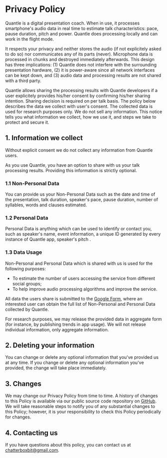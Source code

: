 # Privacy Policy

Quantle is a digital presentation coach. When in use, it processes smartphone's audio data in real time to estimate talk characteristics: pace, pause duration, pitch and power. Quantle does processing locally and can work in the flight mode. 

It respects your privacy and neither stores the audio (if not explicitely asked to do so) nor communicates any of its parts (never). Microphone data is processed in chunks and destroyed immediately afterwards. This design has three implications: (1) Quantle does not interfere with the surrounding presentation hardware, (2) it is power-aware since all network interfaces can be kept down, and (3) audio data and processing results are not shared with a third party.

Quantle allows sharing the processing results with Quantle developers if a user explicitely provides his/her consent by confirming his/her sharing intention. Sharing decision is required on per talk basis. The policy below describes the data we collect with user's consent. The collected data is used for research purposes only. We do not sell any information. This notice tells you what information we collect, how we use it, and steps we take to protect and secure it.

## 1. Information we collect

Without explicit consent we do not collect any information from Quantle users. 

As you use Quantle, you have an option to share with us your talk processing results. Providing this information is strictly optional.

### 1.1 Non-Personal Data

You can provide us your Non-Personal Data such as the date and time of the presentation, talk duration, speaker's pace, pause duration, number of syllables, words and clauses estimated.

### 1.2 Personal Data

Personal Data is anything which can be used to identify or contact you, such as speaker's name, event information, a unique ID generated by every instance of Quantle app, speaker's pitch .

### 1.3 Data Usage

Non-Personal and Personal Data which is shared with us is used for the following purposes:

* To estimate the number of users accessing the service from different social groups;
* To help improve audio processing algorithms and improve the service.

All data the users share is submitted to the [Google Form](https://docs.google.com/forms/d/e/1FAIpQLSc8JE2cSuvdmUnAv2PJ8JddazDo3SlBVhFnmkdbuMC7mo9geQ/viewform), where an interested user can obtain the full list of Non-Personal and Personal Data collected by Quantle.

For research purposes, we may release the provided data in aggregate form (for instance, by publishing trends in app usage). We will not release individual information, only aggregate information.

## 2. Deleting your information

You can change or delete any optional information that you've provided us at any time. If you change or delete any optional information you've provided, the change will take place immediately.

## 3. Changes

We may change our Privacy Policy from time to time. A history of changes to this Policy is available via our public source code repository on [GitHub](https://github.com/osaukh/quantle_app/PRIVACY_POLICY.md). We will take reasonable steps to notify you of any substantial changes to this Policy; however, it is your responsibility to check this Policy periodically for changes.

## 4. Contacting us

If you have questions about this policy, you can contact us at chatterboxbit@gmail.com.
